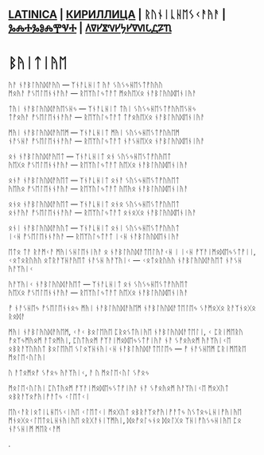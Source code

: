 ## [LATINICA](../LATN/BYITIYE.MD) | [КИРИЛЛИЦА](../CYRL/BYITIYE.MD) | ᚱᚢᚾᛁᚳᚺᛖᛊᚲᚨᚤᚨ | [ⰃⰎⰀⰃⰑⰎⰉⰜⰀ](../GLAG/BYITIYE.MD) | [𐍓𐍠𐍔𐍮𐍝𐍔𐍟𐍔𐍠𐍜𐍡𐍚𐍐𐍴](../PERM/BYITIYE.MD)

# ᛒᚤᛁᛏᛁᚤᛖ

ᚤᚨ ᚾᚨᛒᛚᚤᚢᛞᚨᚤᚢ — ᛉᚾᚨᚳᚺᛁᛏ ᚤᚨ ᛊᚢᛊᛃᚺᛖᛊᛏᚡᚢᚤᚢ  
ᛗᛟᚤᚨ ᚡᛊᛖᛚᛖᚾᚾᚨᚤᚨ — ᚱᛖᛉᚢᛚᛃᛏᚨᛏ ᛗᛟᚤᛖᚷᛟ ᚾᚨᛒᛚᚤᚢᛞᛖᚾᛁᚤᚨ

ᛏᚤᛁ ᚾᚨᛒᛚᚤᚢᛞᚨᚤᛖᛊᚺᛃ — ᛉᚾᚨᚳᚺᛁᛏ ᛏᚤᛁ ᛊᚢᛊᛃᚺᛖᛊᛏᚡᚢᚤᛖᛊᚺᛃ  
ᛏᚡᛟᚤᚨ ᚡᛊᛖᛚᛖᚾᚾᚨᚤᚨ — ᚱᛖᛉᚢᛚᛃᛏᚨᛏ ᛏᚡᛟᚤᛖᚷᛟ ᚾᚨᛒᛚᚤᚢᛞᛖᚾᛁᚤᚨ

ᛗᚤᛁ ᚾᚨᛒᛚᚤᚢᛞᚨᚤᛖᛗ — ᛉᚾᚨᚳᚺᛁᛏ ᛗᚤᛁ ᛊᚢᛊᛃᚺᛖᛊᛏᚡᚢᚤᛖᛗ  
ᚾᚨᛊᚺᚨ ᚡᛊᛖᛚᛖᚾᚾᚨᚤᚨ — ᚱᛖᛉᚢᛚᛃᛏᚨᛏ ᚾᚨᛊᚺᛖᚷᛟ ᚾᚨᛒᛚᚤᚢᛞᛖᚾᛁᚤᚨ

ᛟᚾ ᚾᚨᛒᛚᚤᚢᛞᚨᚤᛖᛏ — ᛉᚾᚨᚳᚺᛁᛏ ᛟᚾ ᛊᚢᛊᛃᚺᛖᛊᛏᚡᚢᚤᛖᛏ  
ᚤᛖᚷᛟ ᚡᛊᛖᛚᛖᚾᚾᚨᚤᚨ — ᚱᛖᛉᚢᛚᛃᛏᚨᛏ ᚤᛖᚷᛟ ᚾᚨᛒᛚᚤᚢᛞᛖᚾᛁᚤᚨ

ᛟᚾᚨ ᚾᚨᛒᛚᚤᚢᛞᚨᚤᛖᛏ — ᛉᚾᚨᚳᚺᛁᛏ ᛟᚾᚨ ᛊᚢᛊᛃᚺᛖᛊᛏᚡᚢᚤᛖᛏ  
ᚤᛖᚤᛟ ᚡᛊᛖᛚᛖᚾᚾᚨᚤᚨ — ᚱᛖᛉᚢᛚᛃᛏᚨᛏ ᚤᛖᚤᛟ ᚾᚨᛒᛚᚤᚢᛞᛖᚾᛁᚤᚨ

ᛟᚾᛟ ᚾᚨᛒᛚᚤᚢᛞᚨᚤᛖᛏ — ᛉᚾᚨᚳᚺᛁᛏ ᛟᚾᛟ ᛊᚢᛊᛃᚺᛖᛊᛏᚡᚢᚤᛖᛏ  
ᛟᚾᚨᚤᚨ ᚡᛊᛖᛚᛖᚾᚾᚨᚤᚨ — ᚱᛖᛉᚢᛚᛃᛏᚨᛏ ᛟᚾᛟᚷᛟ ᚾᚨᛒᛚᚤᚢᛞᛖᚾᛁᚤᚨ

ᛟᚾᛁ ᚾᚨᛒᛚᚤᚢᛞᚨᚤᚢᛏ — ᛉᚾᚨᚳᚺᛁᛏ ᛟᚾᛁ ᛊᚢᛊᛃᚺᛖᛊᛏᚡᚢᚤᚢᛏ  
ᛁᚲᚺ ᚡᛊᛖᛚᛖᚾᚾᚨᚤᚨ — ᚱᛖᛉᚢᛚᛃᛏᚨᛏ ᛁᚲᚺ ᚾᚨᛒᛚᚤᚢᛞᛖᚾᛁᚤᚨ


ᛖᛏᛟ ᛏᚨ ᚱᚨᛗᚲᚨ ᛗᚤᛁᛊᚺᛚᛖᚾᛁᚤᚨ ᛟ ᚾᚨᛒᛚᚤᚢᛞᚨᛏᛖᛚᚤᚨᚲᚺ ᛁ ᛁᚲᚺ ᚡᛉᚨᛁᛗᛟᛞᛖᛃᛊᛏᚡᛁᛁ, ᚲᛟᛏᛟᚱᚢᚤᚢ ᛟᛏᚱᚨᛉᚺᚨᚤᛖᛏ ᚾᚨᛊᚺ ᚤᚨᛉᚤᛁᚲ — ᚲᛟᛏᛟᚱᚢᚤᚢ ᚾᚨᛒᛚᚤᚢᛞᚨᚤᛖᛏ ᚾᚨᛊᚺ ᚤᚨᛉᚤᛁᚲ

ᚤᚨᛉᚤᛁᚲ ᚾᚨᛒᛚᚤᚢᛞᚨᚤᛖᛏ — ᛉᚾᚨᚳᚺᛁᛏ ᛟᚾ ᛊᚢᛊᛃᚺᛖᛊᛏᚡᚢᚤᛖᛏ  
ᚤᛖᚷᛟ ᚡᛊᛖᛚᛖᚾᚾᚨᚤᚨ — ᚱᛖᛉᚢᛚᛃᛏᚨᛏ ᚤᛖᚷᛟ ᚾᚨᛒᛚᚤᚢᛞᛖᚾᛁᚤᚨ

ᚡ ᚾᚨᛊᚺᛖᛃ ᚡᛊᛖᛚᛖᚾᚾᛟᛃ ᛗᚤᛁ ᚾᚨᛒᛚᚤᚢᛞᚨᚤᛖᛗ ᚾᚨᛒᛚᚤᚢᛞᚨᛏᛖᛚᛖᛃ ᛊᚨᛗᛟᚷᛟ ᚱᚨᛉᚾᛟᚷᛟ ᚱᛟᛞᚨ

ᛗᚤᛁ ᚾᚨᛒᛚᚤᚢᛞᚨᚤᛖᛗ, ᚲᚨᚲ ᛒᛟᛚᛖᚤᛖ ᛈᚱᛟᛊᛏᚤᛁᚤᛖ ᚾᚨᛒᛚᚤᚢᛞᚨᛏᛖᛚᛁ, ᚲ ᛈᚱᛁᛗᛖᚱᚢ ᚡᛟᛉᛃᛗᚤᛟᛗ ᚨᛏᛟᛗᚤᛁ, ᛈᚢᛏᚤᛟᛗ ᚡᛉᚨᛁᛗᛟᛞᛖᛃᛊᛏᚡᛁᚤᚨ ᚾᚨ ᛊᚡᛟᚤᛟᛗ ᚤᚨᛉᚤᛁᚲᛖ ᛟᛒᚱᚨᛉᚢᚤᚢᛏ ᛒᛟᛚᛖᚤᛖ ᛊᛚᛟᛉᚺᚾᚤᛁᚲᚺ ᚾᚨᛒᛚᚤᚢᛞᚨᛏᛖᛚᛖᛃ — ᚡ ᚾᚨᛊᚺᛖᛗ ᛈᚱᛁᛗᛖᚱᛖ ᛗᛟᛚᛖᚲᚢᛚᚤᛁ

ᚢ ᚨᛏᛟᛗᛟᚡ ᛊᚡᛟᛃ ᚤᚨᛉᚤᛁᚲ, ᚨ ᚢ ᛗᛟᛚᛖᚲᚢᛚ ᛊᚡᛟᛃ

ᛗᛟᛚᛖᚲᚢᛚᚤᛁ ᛈᚢᛏᚤᛟᛗ ᚡᛉᚨᛁᛗᛟᛞᛖᛃᛊᛏᚡᛁᚤᚨ ᚾᚨ ᛊᚡᛟᚤᛟᛗ ᚤᚨᛉᚤᛁᚲᛖ ᛗᛟᚷᚢᛏ ᛟᛒᚱᚨᛉᛟᚡᚤᛁᚡᚨᛏᛃ ᚲᛚᛖᛏᚲᛁ

ᛖᚢᚲᚨᚱᛁᛟᛏᛁᚳᚺᛖᛊᚲᛁᚤᛖ ᚲᛚᛖᛏᚲᛁ ᛗᛟᚷᚢᛏ ᛟᛒᚱᚨᛉᛟᚡᚤᛁᚡᚨᛏᛃ ᚢᛊᛏᛟᛃᚳᚺᛁᚡᚤᛁᚤᛖ ᛗᚾᛟᚷᛟᚲᛚᛖᛏᛟᚳᚺᚾᚤᛁᚤᛖ ᛟᚱᚷᚨᚾᛁᛉᛗᚤᛁ, ᛞᛟᚡᛟᛚᛃᚾᛟ ᛞᛟᛚᚷᛟ ᛉᚺᛁᚡᚢᛊᛃᚺᛁᚤᛖ ᛈᛟ ᚾᚨᛊᚺᛁᛗ ᛗᛖᚱᚲᚨᛗ

.
